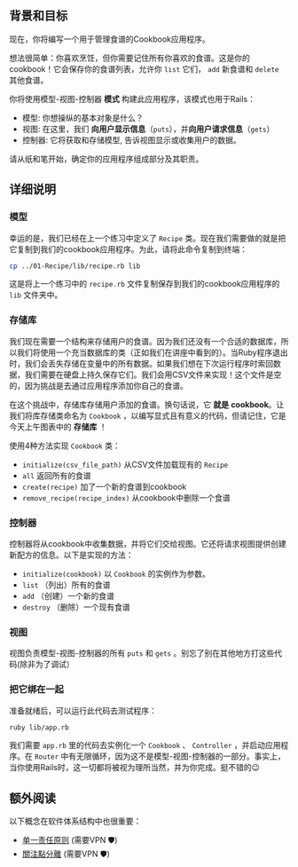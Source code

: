 ## 背景和目标

现在，你将编写一个用于管理食谱的Cookbook应用程序。

想法很简单：你喜欢烹饪，但你需要记住所有你喜欢的食谱。这是你的cookbook！它会保存你的食谱列表，允许你 `list` 它们， `add` 新食谱和 `delete` 其他食谱。

你将使用模型-视图-控制器 **模式** 构建此应用程序，该模式也用于Rails：

- 模型: 你想操纵的基本对象是什么？
- 视图: 在这里，我们 **向用户显示信息**（`puts`），并**向用户请求信息**（`gets`）
- 控制器: 它将获取和存储模型, 告诉视图显示或收集用户的数据。

请从纸和笔开始，确定你的应用程序组成部分及其职责。

## 详细说明

### 模型

幸运的是，我们已经在上一个练习中定义了 `Recipe` 类。现在我们需要做的就是把它复制到我们的cookbook应用程序。为此，请将此命令复制到终端：

```bash
cp ../01-Recipe/lib/recipe.rb lib
```

这是将上一个练习中的 `recipe.rb` 文件复制保存到我们的cookbook应用程序的 `lib` 文件夹中。

### 存储库

我们现在需要一个结构来存储用户的食谱。因为我们还没有一个合适的数据库，所以我们将使用一个充当数据库的类（正如我们在讲座中看到的）。当Ruby程序退出时，我们会丢失存储在变量中的所有数据。如果我们想在下次运行程序时索回数据，我们需要在硬盘上持久保存它们。我们会用CSV文件来实现！这个文件是空的，因为挑战是去通过应用程序添加你自己的食谱。

在这个挑战中，存储库存储用户添加的食谱。换句话说，它 **就是** **cookbook**。让我们将库存储类命名为 `Cookbook` ，以编写显式且有意义的代码，但请记住，它是今天上午图表中的 **存储库** ！

使用4种方法实现 `Cookbook` 类：

- `initialize(csv_file_path)` 从CSV文件加载现有的 `Recipe`
- `all` 返回所有的食谱
- `create(recipe)` 加了一个新的食谱到cookbook
- `remove_recipe(recipe_index)` 从cookbook中删除一个食谱


### 控制器

控制器将从cookbook中收集数据，并将它们交给视图。它还将请求视图提供创建新配方的信息。以下是实现的方法：

- `initialize(cookbook)` 以 `Cookbook` 的实例作为参数。
- `list` （列出）所有的食谱
- `add` （创建）一个新的食谱
- `destroy` （删除）一个现有食谱

### 视图

视图负责模型-视图-控制器的所有 `puts` 和 `gets` 。别忘了别在其他地方打这些代码(除非为了调试）

### 把它绑在一起

准备就绪后，可以运行此代码去测试程序：

```bash
ruby lib/app.rb
```

我们需要 `app.rb` 里的代码去实例化一个 `Cookbook` 、 `Controller` ，并启动应用程序。在 `Router` 中有无限循环，因为这不是模型-视图-控制器的一部分。事实上，当你使用Rails时，这一切都将被视为理所当然，并为你完成。挺不错的😉

## 额外阅读

以下概念在软件体系结构中也很重要：
- [单一责任原则](http://en.wikipedia.org/wiki/Single_responsibility_principle) (需要VPN 🛡)
- [關注點分離](http://en.wikipedia.org/wiki/Separation_of_concerns) (需要VPN 🛡)
